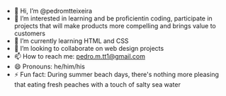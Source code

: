- 👋 Hi, I’m @pedromtteixeira
- 👀 I’m interested in learning and be proficientin coding, participate in projects that will make products more compelling and brings value to customers
- 🌱 I’m currently learning HTML and CSS
- 💞️ I’m looking to collaborate on web design projects
- 📫 How to reach me: pedro.m.tt1@gmail.com
- 😄 Pronouns: he/him/his
- ⚡ Fun fact: During summer beach days, there's nothing more pleasing that eating fresh peaches with a touch of salty sea water

<!---
pedromtteixeira/pedromtteixeira is a ✨ special ✨ repository because its `README.md` (this file) appears on your GitHub profile.
You can click the Preview link to take a look at your changes.
--->
